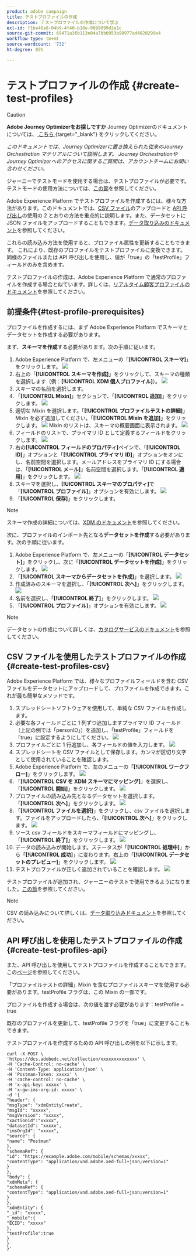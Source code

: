 ```yaml
---
product: adobe campaign
title: テストプロファイルの作成
description: テストプロファイルの作成について学ぶ
exl-id: f1be46a8-04b9-4f40-b18e-9099099d2e1c
source-git-commit: 69471a36b113e04a7bb0953a90977ad4020299e4
workflow-type: tm+mt
source-wordcount: '732'
ht-degree: 85%

---
```


# テストプロファイルの作成 {#create-test-profiles}


>[!CAUTION]
>
>**Adobe Journey Optimizerをお探しですか** Journey Optimizerのドキュメントについては、[ こちら ](https://experienceleague.adobe.com/ja/docs/journey-optimizer/using/ajo-home){target="_blank"} をクリックしてください。
>
>
>_このドキュメントでは、Journey Optimizerに置き換えられた従来のJourney Orchestration マテリアルについて説明します。 Journey OrchestrationやJourney Optimizerへのアクセスに関するご質問は、アカウントチームにお問い合わせください。_


ジャーニーでテストモードを使用する場合は、テストプロファイルが必要です。テストモードの使用方法については、[この節](../building-journeys/testing-the-journey.md)を参照してください。

Adobe Experience Platform でテストプロファイルを作成するには、様々な方法があります。このドキュメントでは、[CSV ファイル](../building-journeys/creating-test-profiles.md#create-test-profiles-csv)のアップロードと [API 呼び出し](../building-journeys/creating-test-profiles.md#create-test-profiles-api)の使用の 2 とおりの方法を重点的に説明します。また、データセットに JSON ファイルをアップロードすることもできます。[データ取り込みのドキュメント](https://experienceleague.adobe.com/docs/experience-platform/ingestion/tutorials/ingest-batch-data.html?lang=ja#add-data-to-dataset)を参照してください。

これらの読み込み方法を使用すると、プロファイル属性を更新することもできます。 これにより、既存のプロファイルをテストプロファイルに変換できます。 同様のファイルまたは API 呼び出しを使用し、値が「true」の「testProfile」フィールドのみを含めます。

テストプロファイルの作成は、Adobe Experience Platform で通常のプロファイルを作成する場合と似ています。詳しくは、[リアルタイム顧客プロファイルのドキュメント](https://experienceleague.adobe.com/docs/experience-platform/profile/home.html?lang=ja)を参照してください。

## 前提条件{#test-profile-prerequisites}

プロファイルを作成するには、まず Adobe Experience Platform でスキーマとデータセットを作成する必要があります。

まず、**スキーマを作成**&#x200B;する必要があります。次の手順に従います。

1. Adobe Experience Platform で、左メニューの「**[!UICONTROL スキーマ]**」をクリックします。
   ![](../assets/test-profiles-0.png)
1. 右上の「**[!UICONTROL スキーマを作成]**」をクリックして、スキーマの種類を選択します（例：**[!UICONTROL XDM 個人プロファイル]**）。
   ![](../assets/test-profiles-1.png)
1. スキーマの名前を選択します。
1. 「**[!UICONTROL Mixin]**」セクションで、「**[!UICONTROL 追加]**」をクリックします。
   ![](../assets/test-profiles-1-bis.png)
1. 適切な Mixin を選択します。「**[!UICONTROL プロファイルテストの詳細]**」Mixin を必ず追加してください。「**[!UICONTROL Mixin を追加]**」をクリックします。
   ![](../assets/test-profiles-1-ter.png)
Mixin のリストは、スキーマの概要画面に表示されます。
   ![](../assets/test-profiles-2.png)
1. フィールドのリストで、プライマリ ID として定義するフィールドをクリックします。
   ![](../assets/test-profiles-3.png)
1. 右の&#x200B;**[!UICONTROL フィールドのプロパティ]**&#x200B;ペインで、「**[!UICONTROL ID]**」オプションと「**[!UICONTROL プライマリ ID]**」オプションをオンにし、名前空間を選択します。メールアドレスをプライマリ ID にする場合は、「**[!UICONTROL メール]**」名前空間を選択します。「**[!UICONTROL 適用]**」をクリックします。
   ![](../assets/test-profiles-4.png)
1. スキーマを選択し、**[!UICONTROL スキーマのプロパティ]**&#x200B;で「**[!UICONTROL プロファイル]**」オプションを有効にします。
   ![](../assets/test-profiles-5.png)
1. 「**[!UICONTROL 保存]**」をクリックします。

>[!NOTE]
>
>スキーマ作成の詳細については、[XDM のドキュメント](https://experienceleague.adobe.com/docs/experience-platform/xdm/ui/resources/schemas.html?lang=ja#prerequisites)を参照してください。

次に、プロファイルのインポート先となる&#x200B;**データセットを作成**&#x200B;する必要があります。次の手順に従います。

1. Adobe Experience Platform で、左メニューの「**[!UICONTROL データセット]**」をクリックし、次に「**[!UICONTROL データセットを作成]**」をクリックします。
   ![](../assets/test-profiles-6.png)
1. 「**[!UICONTROL スキーマからデータセットを作成]**」を選択します。
   ![](../assets/test-profiles-7.png)
1. 作成済みのスキーマを選択し、「**[!UICONTROL 次へ]**」をクリックします。
   ![](../assets/test-profiles-8.png)
1. 名前を選択し、「**[!UICONTROL 終了]**」をクリックします。
   ![](../assets/test-profiles-9.png)
1. 「**[!UICONTROL プロファイル]**」オプションを有効にします。
   ![](../assets/test-profiles-10.png)

>[!NOTE]
>
> データセットの作成について詳しくは、[カタログサービスのドキュメント](https://experienceleague.adobe.com/docs/experience-platform/catalog/datasets/user-guide.html?lang=ja#getting-started)を参照してください。

## CSV ファイルを使用したテストプロファイルの作成{#create-test-profiles-csv}

Adobe Experience Platform では、様々なプロファイルフィールドを含む CSV ファイルをデータセットにアップロードして、プロファイルを作成できます。これが最も簡単なメソッドです。

1. スプレッドシートソフトウェアを使用して、単純な CSV ファイルを作成します。
1. 必要な各フィールドごとに 1 列ずつ追加しますプライマリ ID フィールド（上記の例では「personID」）を追加し、「testProfile」フィールドを「true」に設定するようにしてください。
   ![](../assets/test-profiles-11.png)
1. プロファイルごとに 1 行追加し、各フィールドの値を入力します。
   ![](../assets/test-profiles-12.png)
1. スプレッドシートを CSV ファイルとして保存します。カンマが区切り文字として使用されていることを確認します。
1. Adobe Experience Platform で、左のメニューの「**[!UICONTROL ワークフロー]**」をクリックします。
   ![](../assets/test-profiles-14.png)
1. 「**[!UICONTROL CSV を XDM スキーマにマッピング]**」を選択し、「**[!UICONTROL 開始]**」をクリックします。
   ![](../assets/test-profiles-16.png)
1. プロファイルの読み込み先となるデータセットを選択します。「**[!UICONTROL 次へ]**」をクリックします。
   ![](../assets/test-profiles-17.png)
1. 「**[!UICONTROL ファイルを選択]**」をクリックし、csv ファイルを選択します。ファイルをアップロードしたら、「**[!UICONTROL 次へ]**」をクリックします。
   ![](../assets/test-profiles-18.png)
1. ソース csv フィールドをスキーマフィールドにマッピングし、「**[!UICONTROL 終了]**」をクリックします。
   ![](../assets/test-profiles-19.png)
1. データの読み込みが開始します。ステータスが「**[!UICONTROL 処理中]**」から「**[!UICONTROL 成功]**」に変わります。右上の「**[!UICONTROL データセットのプレビュー]**」をクリックします。
   ![](../assets/test-profiles-20.png)
1. テストプロファイルが正しく追加されていることを確認します。
   ![](../assets/test-profiles-21.png)

テストプロファイルが追加され、ジャーニーのテストで使用できるようになりました。[この節](../building-journeys/testing-the-journey.md)を参照してください。
>[!NOTE]
>
> CSV の読み込みについて詳しくは、[データ取り込みドキュメント](https://experienceleague.adobe.com/docs/experience-platform/ingestion/tutorials/map-a-csv-file.html?lang=ja#tutorials)を参照してください。

## API 呼び出しを使用したテストプロファイルの作成{#create-test-profiles-api}

また、API 呼び出しを使用してテストプロファイルを作成することもできます。この[ページ](https://experienceleague.adobe.com/docs/experience-platform/profile/home.html?lang=ja)を参照してください。

「プロファイルテストの詳細」Mixin を含むプロファイルスキーマを使用する必要があります。testProfile フラグは、この Mixin の一部です。

プロファイルを作成する場合は、次の値を渡す必要があります：testProfile = true

既存のプロファイルを更新して、testProfile フラグを「true」に変更することもできます。

テストプロファイルを作成するための API 呼び出しの例を以下に示します。

```
curl -X POST \
'https://dcs.adobedc.net/collection/xxxxxxxxxxxxxx' \
-H 'Cache-Control: no-cache' \
-H 'Content-Type: application/json' \
-H 'Postman-Token: xxxxx' \
-H 'cache-control: no-cache' \
-H 'x-api-key: xxxxx' \
-H 'x-gw-ims-org-id: xxxxx' \
-d '{
"header": {
"msgType": "xdmEntityCreate",
"msgId": "xxxxx",
"msgVersion": "xxxxx",
"xactionid":"xxxxx",
"datasetId": "xxxxx",
"imsOrgId": "xxxxx",
"source": {
"name": "Postman"
},
"schemaRef": {
"id": "https://example.adobe.com/mobile/schemas/xxxxx",
"contentType": "application/vnd.adobe.xed-full+json;version=1"
}
},
"body": {
"xdmMeta": {
"schemaRef": {
"contentType": "application/vnd.adobe.xed-full+json;version=1"
}
},
"xdmEntity": {
"_id": "xxxxx",
"_mobile":{
"ECID": "xxxxx"
},
"testProfile":true
}
}
}'
```
